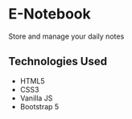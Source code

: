 # E-Notebook
Store and manage your daily notes 
## Technologies Used
<ul>
  <li>HTML5</li>
  <li>CSS3</li>
  <li>Vanilla JS</li>
  <li>Bootstrap 5</li>
</ul>  
